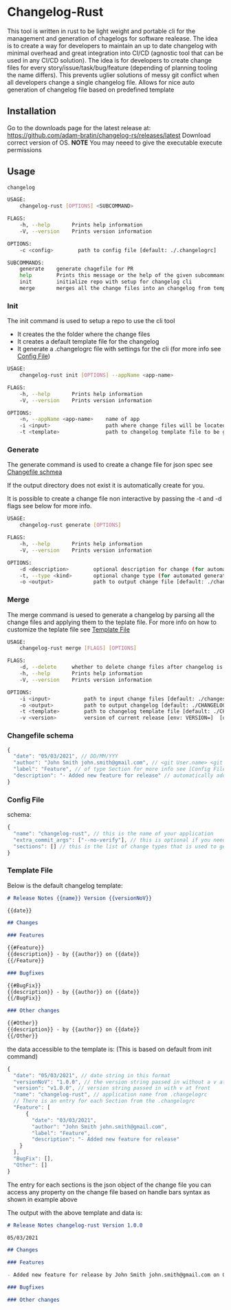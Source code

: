 # Changelog-Rust

This tool is written in rust to be light weight and portable cli for the management and generation of chagelogs for software realease. The idea is to create a way for developers to maintain an up to date changelog with minimal overhead and great integration into CI/CD (agnostic tool that can be used in any CI/CD solution). The idea is for developers to create change files for every story/issue/task/bug/feature (depending of planning tooling the name differs). This prevents uglier solutions of messy git conflict when all developers change a single changelog file. Allows for nice auto generation of changelog file based on predefined template

## Installation

Go to the downloads page for the latest release at: https://github.com/adam-bratin/changelog-rs/releases/latest
Download correct version of OS.
**NOTE** You may neeed to give the executable execute permissions

## Usage

```bash
changelog

USAGE:
    changelog-rust [OPTIONS] <SUBCOMMAND>

FLAGS:
    -h, --help       Prints help information
    -V, --version    Prints version information

OPTIONS:
    -c <config>        path to config file [default: ./.changelogrc]

SUBCOMMANDS:
    generate    generate chagefile for PR
    help        Prints this message or the help of the given subcommand(s)
    init        initialize repo with setup for changelog cli
    merge       merges all the change files into an changelog from template
```

### Init

The init command is used to setup a repo to use the cli tool

- It creates the the folder where the change files
- It creates a default template file for the changelog
- It generate a .changelogrc file with settings for the cli (for more info see [Config File](#config-file))

```bash
USAGE:
    changelog-rust init [OPTIONS] --appName <app-name>

FLAGS:
    -h, --help       Prints help information
    -V, --version    Prints version information

OPTIONS:
    -n, --appName <app-name>    name of app
    -i <input>                  path where change files will be located [default: ./changes/]
    -t <template>               path to changelog template file to be generated [default: ./CHANGELOG.md.hbs]
```

### Generate

The generate command is used to create a change file for json spec see [Changefile schmea](#changefile-schema)

If the output directory does not exist it is automatically create for you.

It is possible to create a change file non interactive by passing the -t and -d flags see below for more info.

```bash
USAGE:
    changelog-rust generate [OPTIONS]

FLAGS:
    -h, --help       Prints help information
    -V, --version    Prints version information

OPTIONS:
    -d <description>        optional description for change (for automated generation)
    -t, --type <kind>       optional change type (for automated generation)
    -o <output>             path to output change file [default: ./changes/]
```

### Merge

The merge command is uesed to generate a changelog by parsing all the change files and applying them to the teplate file. For more info on how to customize the teplate file see [Template File](#template-file)

```bash
USAGE:
    changelog-rust merge [FLAGS] [OPTIONS]

FLAGS:
    -d, --delete     whether to delete change files after changelog is created
    -h, --help       Prints help information
    -V, --version    Prints version information

OPTIONS:
    -i <input>           path to input change files [default: ./changes/]
    -o <output>          path to output changelog [default: ./CHANGELOG.md]
    -t <template>        path to changelog template file [default: ./CHANGELOG.md.hbs]
    -v <version>         version of current release [env: VERSION=]  [default: 0.0.1]
```

### Changefile schema

```js
{
  "date": "05/03/2021", // DD/MM/YYY
  "author": "John Smith john.smith@gmail.com", // <git User.name> <git User.email>
  "label": "Feature", // of type Section for more info see [Config File](#config-file)
  "description": "- Added new feature for release" // automatically add bullet to beginning of description
}
```

### Config File

schema:

```js
{
  "name": "changelog-rust", // this is the name of your application
  "extra_commit_args": ["--no-verify"], // this is optional if you need to skip git hooks
  "sections": [] // this is the list of change types that is used to generate sections in changelog
}
```

### Template File

Below is the default changelog template:

```markdown
# Release Notes {{name}} Version {{versionNoV}}

{{date}}

## Changes

### Features

{{#Feature}}
{{description}} - by {{author}} on {{date}}
{{/Feature}}

### Bugfixes

{{#BugFix}}
{{description}} - by {{author}} on {{date}}
{{/BugFix}}

### Other changes

{{#Other}}
{{description}} - by {{author}} on {{date}}
{{/Other}}
```

the data accessible to the template is: (This is based on default from init command)

```js
{
  "date": "05/03/2021", // date string in this format
  "versionNoV": "1.0.0", // the version string passed in without a v at front
  "version": "v1.0.0", // version string passed in with v at front
  "name": "changelog-rust", // application name from .changelogrc
  // There is an entry for each Section from the .changelogrc
  "Feature": [
      {
        "date": "03/03/2021",
        "author": "John Smith john.smith@gmail.com",
        "label": "Feature",
        "description": "- Added new feature for release"
    }
  ],
  "BugFix": [],
  "Other": []
}
```

The entry for each sections is the json object of the change file you can access
any property on the change file based on handle bars syntax as shown in example above

The output with the above template and data is:

```markdown
# Release Notes changelog-rust Version 1.0.0

05/03/2021

## Changes

### Features

- Added new feature for release by John Smith john.smith@gmail.com on 03/03/2021

### Bugfixes

### Other changes
```
